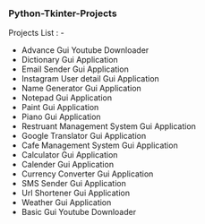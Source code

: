  <h3>Python-Tkinter-Projects</h3>
 <p>Projects List : - </p>
 
 <ul>
 <li> Advance Gui Youtube Downloader </li>
 <li> Dictionary Gui Application </li>
 <li> Email Sender Gui Application </li>
 <li> Instagram User detail Gui Application </li>
 <li> Name Generator Gui Application </li>
 <li> Notepad Gui Application </li>
 <li> Paint Gui Application </li>
 <li> Piano Gui Application </li>
 <li> Restruant Management System Gui Application </li>
 <li> Google Translator Gui Application </li>
 <li> Cafe Management System Gui Application </li>
 <li> Calculator Gui Application </li>
 <li> Calender Gui Application </li>
 <li> Currency Converter Gui Application </li>
 <li> SMS Sender Gui Application </li>
 <li> Url Shortener Gui Application </li>
 <li> Weather Gui Application </li>
 <li> Basic Gui Youtube Downloader </li>
</ul>


